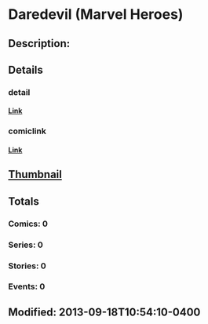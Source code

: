 # Daredevil (Marvel Heroes)
## Description: 
## Details
### detail
#### [Link](http://marvel.com/characters/11/daredevil?utm_campaign=apiRef&utm_source=225578a89fc76f3d20fbffda5d17a88d)
### comiclink
#### [Link](http://marvel.com/comics/characters/1017312/daredevil_marvel_heroes?utm_campaign=apiRef&utm_source=225578a89fc76f3d20fbffda5d17a88d)
## [Thumbnail](http://i.annihil.us/u/prod/marvel/i/mg/6/00/5239be8a1c152.jpg)
## Totals
### Comics: 0
### Series: 0
### Stories: 0
### Events: 0
## Modified: 2013-09-18T10:54:10-0400